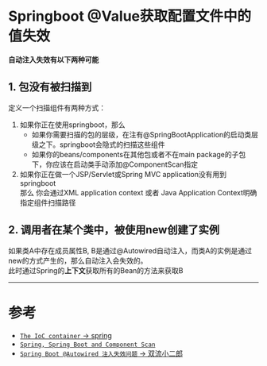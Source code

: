 # Springboot @Value获取配置文件中的值失效

**自动注入失效有以下两种可能**

## 1. 包没有被扫描到
定义一个扫描组件有两种方式：<br>
1. 如果你正在使用springboot，那么
    * 如果你需要扫描的包的层级，在注有@SpringBootApplication的启动类层级之下。springboot会隐式的扫描这些组件
    * 如果你的beans/components在其他包或者不在main package的子包下，你应该在启动类手动添加@ComponentScan指定
2. 如果你正在做一个JSP/Servlet或Spring MVC application没有用到springboot<br>
    那么  你会通过XML application context 或者 Java Application Context明确指定组件扫描路径
    
## 2. 调用者在某个类中，被使用new创建了实例

如果类A中存在成员属性B, B是通过@Autowired自动注入，而类A的实例是通过new的方式产生的，那么自动注入会失效的。<br>
此时通过Spring的**上下文**获取所有的Bean的方法来获取B



---
# 参考
* [`The IoC container` -> spring](https://docs.spring.io/spring/docs/3.2.x/spring-framework-reference/html/beans.html)
* [`Spring, Spring Boot and Component Scan`](http://www.springboottutorial.com/spring-boot-and-component-scan)
* [`Spring Boot @Autowired 注入失效问题` -> 双流小二郎](https://www.jianshu.com/p/f3c67ca457e6)




<comment/>